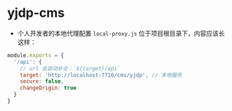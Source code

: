 # yjdp-cms

- 个人开发者的本地代理配置 <code>local-proxy.js</code> 位于项目根目录下，内容应该长这样：

```javascript
module.exports = {
  '/api': {
    // url 会自动补全：`${target}/api`
    target: 'http://localhost:7716/cms/yjdp', // 本地服务
    secure: false,
    changeOrigin: true
  }
}
```
